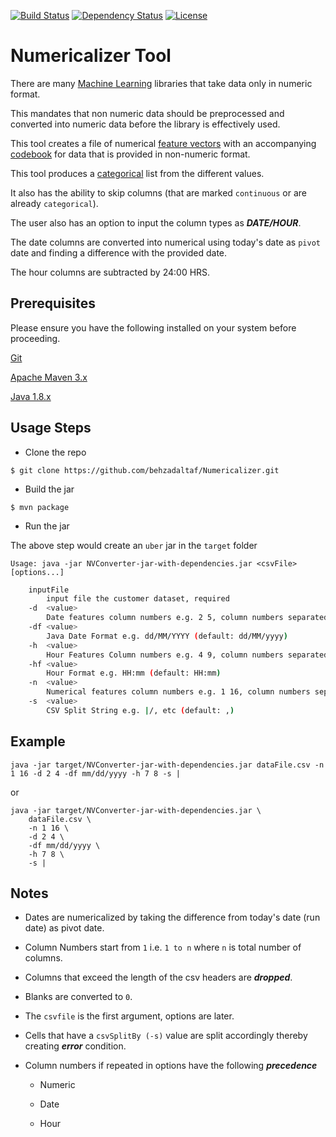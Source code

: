 [![Build Status](https://travis-ci.org/behzadaltaf/Numericalizer.svg?branch=master)](https://travis-ci.org/behzadaltaf/Numericalizer) [![Dependency Status](https://www.versioneye.com/user/projects/58429ba36f3ee40a6d50e547/badge.svg?style=flat-square)](https://www.versioneye.com/user/projects/58429ba36f3ee40a6d50e547) [![License](https://img.shields.io/badge/License-Apache%202.0-blue.svg)](https://opensource.org/licenses/Apache-2.0)

# Numericalizer Tool

There are many [Machine Learning](https://en.wikipedia.org/wiki/Machine_learning) libraries that take data only in numeric format. 

This mandates that non numeric data should be preprocessed and converted into numeric data before the library is effectively used. 

This tool creates a file of numerical [feature vectors](https://en.wikipedia.org/wiki/Feature_vector) with an accompanying [codebook](https://en.wikipedia.org/wiki/Codebook) for data that is provided in non-numeric format. 

This tool produces a [categorical](https://en.wikipedia.org/wiki/Categorical_variable) list from the different values. 

It also has the ability to skip columns (that are marked `continuous` or are already `categorical`).

The user also has an option to input the column types as ***DATE/HOUR***. 

The date columns are converted into numerical using today's date as `pivot` date and finding a difference with the provided date.

The hour columns are subtracted by 24:00 HRS.

## Prerequisites

Please ensure you have the following installed on your system before proceeding.

[Git](https://git-scm.com/downloads)

[Apache Maven 3.x](https://maven.apache.org/index.html)

[Java 1.8.x ](https://docs.oracle.com/javase/8/docs/technotes/guides/install/install_overview.html)

## Usage Steps

+ Clone the repo

`$ git clone https://github.com/behzadaltaf/Numericalizer.git
`

+  Build the jar

`$ mvn package
`

+ Run the jar


The above step would create an `uber` jar in the `target` folder


`Usage: java -jar NVConverter-jar-with-dependencies.jar <csvFile> [options...]`

```bash
    inputFile
        input file the customer dataset, required
    -d  <value>
        Date features column numbers e.g. 2 5, column numbers separated by space
    -df <value>
        Java Date Format e.g. dd/MM/YYYY (default: dd/MM/yyyy)
    -h  <value>
        Hour Features Column numbers e.g. 4 9, column numbers separated by space
    -hf <value>
        Hour Format e.g. HH:mm (default: HH:mm)
    -n  <value>
        Numerical features column numbers e.g. 1 16, column numbers separated by space
    -s  <value>
        CSV Split String e.g. |/, etc (default: ,)
```

## Example  

`java -jar target/NVConverter-jar-with-dependencies.jar dataFile.csv -n 1 16 -d 2 4 -df mm/dd/yyyy -h 7 8 -s |`

or

    java -jar target/NVConverter-jar-with-dependencies.jar \
        dataFile.csv \
        -n 1 16 \
        -d 2 4 \
        -df mm/dd/yyyy \
        -h 7 8 \
        -s |


## Notes

+ Dates are numericalized by taking the difference from today's date (run date) as pivot date.

+ Column Numbers start from `1` i.e. `1 to n` where `n` is total number of columns.

+ Columns that exceed the length of the csv headers are ***dropped***.

+ Blanks are converted to `0`.

+ The `csvfile` is the first argument, options are later.

+ Cells that have a `csvSplitBy (-s)` value are split accordingly thereby creating ***error*** condition.

+ Column numbers if repeated in options have the following ***precedence***
	
	+ Numeric
	
	+ Date
	
	+ Hour
